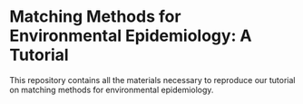 # Matching Methods for Environmental Epidemiology: A Tutorial


This repository contains all the materials necessary to reproduce our tutorial on matching methods for environmental epidemiology.
